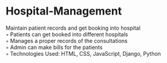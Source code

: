 # Hospital-Management
Maintain patient records and get booking into hospital <br />
◦ Patients can get booked into different hospitals <br />
◦ Manages a proper records of the consultations <br />
◦ Admin can make bills for the patients <br />
◦ Technologies Used: HTML, CSS, JavaScript, Django, Python <br />
